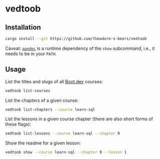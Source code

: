# vedtoob

## Installation

```sh
cargo install --git https://github.com/theodore-s-beers/vedtoob
```

Caveat: [`pandoc`](https://github.com/jgm/pandoc) is a runtime dependency of the `show` subcommand, i.e., it needs to be in your `PATH`.

## Usage

List the titles and slugs of all [Boot.dev](https://www.boot.dev/) courses:

```sh
vedtoob list-courses
```

List the chapters of a given course:

```sh
vedtoob list-chapters --course learn-sql
```

List the lessons in a given course chapter (there are also short forms of these flags):

```sh
vedtoob list-lessons --course learn-sql --chapter 9
```

Show the readme for a given lesson:

```sh
vedtoob show --course learn-sql --chapter 9 --lesson 1
```
